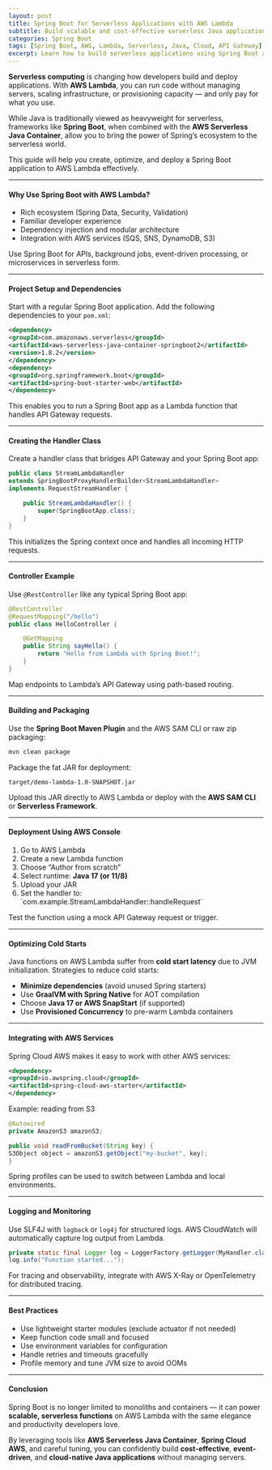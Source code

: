 ```yaml
---
layout: post
title: Spring Boot for Serverless Applications with AWS Lambda
subtitle: Build scalable and cost-effective serverless Java applications using Spring Boot and AWS Lambda
categories: Spring Boot
tags: [Spring Boot, AWS, Lambda, Serverless, Java, Cloud, API Gateway]
excerpt: Learn how to build serverless applications using Spring Boot and AWS Lambda. This guide covers setup, performance tuning, cold start optimization, and deployment strategies for cloud-native Java services.
---
```




**Serverless computing** is changing how developers build and deploy applications. With **AWS Lambda**, you can run code without managing servers, scaling infrastructure, or provisioning capacity — and only pay for what you use.

While Java is traditionally viewed as heavyweight for serverless, frameworks like **Spring Boot**, when combined with the **AWS Serverless Java Container**, allow you to bring the power of Spring’s ecosystem to the serverless world.

This guide will help you create, optimize, and deploy a Spring Boot application to AWS Lambda effectively.

---

#### Why Use Spring Boot with AWS Lambda?

- Rich ecosystem (Spring Data, Security, Validation)
- Familiar developer experience
- Dependency injection and modular architecture
- Integration with AWS services (SQS, SNS, DynamoDB, S3)

Use Spring Boot for APIs, background jobs, event-driven processing, or microservices in serverless form.

---

#### Project Setup and Dependencies

Start with a regular Spring Boot application. Add the following dependencies to your `pom.xml`:

```xml
<dependency>
<groupId>com.amazonaws.serverless</groupId>
<artifactId>aws-serverless-java-container-springboot2</artifactId>
<version>1.8.2</version>
</dependency>
<dependency>
<groupId>org.springframework.boot</groupId>
<artifactId>spring-boot-starter-web</artifactId>
</dependency>
```

This enables you to run a Spring Boot app as a Lambda function that handles API Gateway requests.

---

#### Creating the Handler Class

Create a handler class that bridges API Gateway and your Spring Boot app:

```java
public class StreamLambdaHandler
extends SpringBootProxyHandlerBuilder<StreamLambdaHandler>
implements RequestStreamHandler {

    public StreamLambdaHandler() {
        super(SpringBootApp.class);
    }
}
```

This initializes the Spring context once and handles all incoming HTTP requests.

---

#### Controller Example

Use `@RestController` like any typical Spring Boot app:

```java
@RestController
@RequestMapping("/hello")
public class HelloController {

    @GetMapping
    public String sayHello() {
        return "Hello from Lambda with Spring Boot!";
    }
}
```

Map endpoints to Lambda’s API Gateway using path-based routing.

---

#### Building and Packaging

Use the **Spring Boot Maven Plugin** and the AWS SAM CLI or raw zip packaging:

```bash
mvn clean package
```

Package the fat JAR for deployment:

```
target/demo-lambda-1.0-SNAPSHOT.jar
```

Upload this JAR directly to AWS Lambda or deploy with the **AWS SAM CLI** or **Serverless Framework**.

---

#### Deployment Using AWS Console

1. Go to AWS Lambda
2. Create a new Lambda function
3. Choose “Author from scratch”
4. Select runtime: **Java 17 (or 11/8)**
5. Upload your JAR
6. Set the handler to:
   &#96;com.example.StreamLambdaHandler::handleRequest&#96;

Test the function using a mock API Gateway request or trigger.

---

#### Optimizing Cold Starts

Java functions on AWS Lambda suffer from **cold start latency** due to JVM initialization. Strategies to reduce cold starts:

- **Minimize dependencies** (avoid unused Spring starters)
- Use **GraalVM with Spring Native** for AOT compilation
- Choose **Java 17 or AWS SnapStart** (if supported)
- Use **Provisioned Concurrency** to pre-warm Lambda containers

---

#### Integrating with AWS Services

Spring Cloud AWS makes it easy to work with other AWS services:

```xml
<dependency>
<groupId>io.awspring.cloud</groupId>
<artifactId>spring-cloud-aws-starter</artifactId>
</dependency>
```

Example: reading from S3

```java
@Autowired
private AmazonS3 amazonS3;

public void readFromBucket(String key) {
S3Object object = amazonS3.getObject("my-bucket", key);
}
```

Spring profiles can be used to switch between Lambda and local environments.

---

#### Logging and Monitoring

Use SLF4J with `logback` or `log4j` for structured logs. AWS CloudWatch will automatically capture log output from Lambda.

```java
private static final Logger log = LoggerFactory.getLogger(MyHandler.class);
log.info("Function started...");
```

For tracing and observability, integrate with AWS X-Ray or OpenTelemetry for distributed tracing.

---

#### Best Practices

- Use lightweight starter modules (exclude actuator if not needed)
- Keep function code small and focused
- Use environment variables for configuration
- Handle retries and timeouts gracefully
- Profile memory and tune JVM size to avoid OOMs

---

#### Conclusion

Spring Boot is no longer limited to monoliths and containers — it can power **scalable, serverless functions** on AWS Lambda with the same elegance and productivity developers love.

By leveraging tools like **AWS Serverless Java Container**, **Spring Cloud AWS**, and careful tuning, you can confidently build **cost-effective**, **event-driven**, and **cloud-native Java applications** without managing servers.

